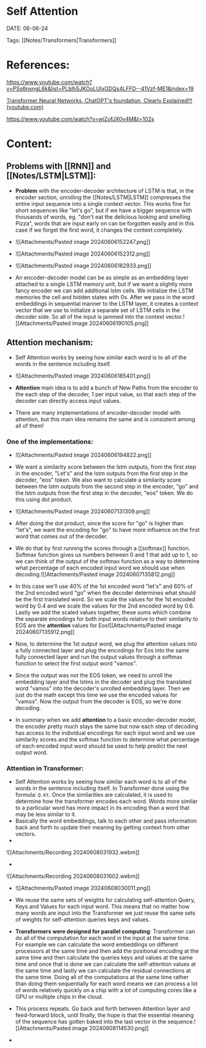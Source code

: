  
# Self Attention


DATE:  06-06-24


Tags:  [[Notes/Transformers|Transformers]]


# References:

https://www.youtube.com/watch?v=PSs6nxngL6k&list=PLblh5JKOoLUIxGDQs4LFFD--41Vzf-ME1&index=19

[Transformer Neural Networks, ChatGPT's foundation, Clearly Explained!!! (youtube.com)](https://www.youtube.com/watch?v=zxQyTK8quyY&list=PLblh5JKOoLUIxGDQs4LFFD--41Vzf-ME1&index=20&t=6s)

https://www.youtube.com/watch?v=wjZofJX0v4M&t=102s



# Content:


## Problems with [[RNN]] and [[Notes/LSTM|LSTM]]:

- **Problem** with the encoder-decoder architecture of LSTM is that, in the encoder section, unrolling the [[Notes/LSTM|LSTM]] compresses the entire input sequence into a single context vector.
  This works fine for short sequences like "let's go", but if we have a bigger sequence with thousands of words, eg. "don't eat the delicious looking and smelling Pizza", words that are input early on can be forgotten easily and in this case if we forget the first word, it changes the context completely.

- ![[Attachments/Pasted image 20240606152247.png]]
- ![[Attachments/Pasted image 20240606152312.png]]
- ![[Attachments/Pasted image 20240606182933.png]]

- An encoder-decoder model can be as simple as an embedding layer attached to a single LSTM memory unit, but if we want a slightly more fancy encoder we can add additional lstm cells. We initialize the LSTM memories the cell and hidden states with 0s. After we pass in the word embeddings in sequential manner to the LSTM layer, it creates a context vector that we use to initialize a separate set of LSTM cells in the decoder side. So all of the input is jammed into the context vector.![[Attachments/Pasted image 20240606190105.png]]


## Attention mechanism:

- Self Attention works by seeing how similar each word is to all of the words in the sentence including itself.

- ![[Attachments/Pasted image 20240606185401.png]]

- **Attention** main idea is to add a bunch of New Paths from the encoder to the each step of the decoder, 1 per input value,  so that each step of the decoder can directly access input values.
- There are many implementations of encoder-decoder model with attention, but this main idea remains the same and is consistent among all of them!

### **One of the implementations:**
- ![[Attachments/Pasted image 20240606194822.png]]
- We want a similarity score between the lstm outputs, from the first step in the encoder, "Let's" and the lstm outputs from the first step in the decoder, "eos" token. We also want to calculate a similarity score between the lstm outputs from the second step in the encoder, "go" and the lstm outputs from the first step in the decoder, "eos" token. We do this using dot product.

- ![[Attachments/Pasted image 20240607131309.png]]
- After doing the dot product, since the score for "go" is higher than "let's", we want the encoding for "go" to have more influence on the first word that comes out of the decoder.
- We do that by first running the scores through a [[softmax]] function. Softmax function gives us numbers between 0 and 1 that add up to 1, so we can think of the output of the softmax function as a way to determine what percentage of each encoded input word we should use when decoding.![[Attachments/Pasted image 20240607135812.png]]
- In this case we'll use 40% of the 1st encoded word "let's" and 60% of the 2nd encoded word "go" when the decoder determines what should be the first translated word. So we scale the values for the 1st encoded word by 0.4 and we scale the values for the 2nd encoded word by 0.6. Lastly we add the scaled values together, these sums which combine the separate encodings for both input words relative to their similarity to EOS are the **attention** values for Eos![[Attachments/Pasted image 20240607135912.png]]

- Now, to determine the 1st output word, we plug the attention values into a fully connected layer and plug the encodings for Eos into the same fully connected layer and run the output values through a softmax function to select the first output word "vamos".

- Since the output was not the EOS token, we need to unroll the embedding layer and the lstms in the decoder and plug the translated word "vamos" into the decoder's unrolled embedding layer. Then we just do the math except this time we use the encoded values for "vamos". Now the output from the decoder is EOS, so we're done decoding.

- In summary when we add **attention** to a basic encoder-decoder model, the encoder pretty much stays the same but now each step of decoding has access to the individual encodings for each input word and we use similarity scores and the softmax function to determine what percentage of each encoded input word should be used to help predict the next output word.



### **Attention in Transformer**:

- Self Attention works by seeing how similar each word is to all of the words in the sentence including itself. In Transformer done using the formula: `Q.Kt`. Once the similarities are calculated, it is used to determine how the transformer encodes each word. Words more similar to a particular word has more impact in its encoding than a word that may be less similar to it. 
- Basically the word embeddings, talk to each other and pass information back and forth to update their meaning by getting context from other vectors.
- 

![[Attachments/Recording 20240608031932.webm]]


- 
![[Attachments/Recording 20240608031602.webm]]

- ![[Attachments/Pasted image 20240608030011.png]]

- We reuse the same sets of weights for calculating self-attention Query, Keys and Values for each input word. This means that no matter how many words are input into the Transformer we just reuse the same sets of weights for self-attention queries keys and values.

- **Transformers were designed for parallel computing**: Transformer can do all of the computation for each word in the input at the same time. For example we can calculate the word embeddings on different processors at the same time and then add the positional encoding at the same time and then calculate the queries keys and values at the same time and once that is done we can calculate the self-attention values at the same time and lastly we can calculate the residual connections at the same time. Doing all of the computations at the same time rather than doing them sequentially for each word means we can process a lot of words relatively quickly on a chip with a lot of computing cores like a GPU or multiple chips in the cloud.

- This process repeats. Go back and forth between Attention layer and feed-forward block, until finally, the hope is that the essential meaning of the sequence has gotten baked into the last vector in the sequence.![[Attachments/Pasted image 20240608114530.png]]
- 









